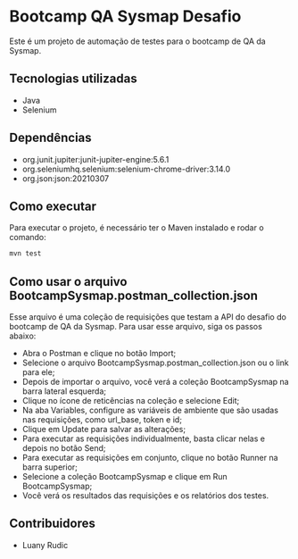# Bootcamp QA Sysmap Desafio

Este é um projeto de automação de testes para o bootcamp de QA da Sysmap.

## Tecnologias utilizadas

- Java
- Selenium

## Dependências

- org.junit.jupiter:junit-jupiter-engine:5.6.1
- org.seleniumhq.selenium:selenium-chrome-driver:3.14.0
- org.json:json:20210307

## Como executar

Para executar o projeto, é necessário ter o Maven instalado e rodar o comando:

```bash
mvn test
```

## Como usar o arquivo BootcampSysmap.postman_collection.json

Esse arquivo é uma coleção de requisições que testam a API do desafio do bootcamp de QA da Sysmap. Para usar esse
arquivo, siga os passos abaixo:

- Abra o Postman e clique no botão Import;
- Selecione o arquivo BootcampSysmap.postman_collection.json ou o link para ele;
- Depois de importar o arquivo, você verá a coleção BootcampSysmap na barra lateral esquerda;
- Clique no ícone de reticências na coleção e selecione Edit;
- Na aba Variables, configure as variáveis de ambiente que são usadas nas requisições, como url_base, token e id;
- Clique em Update para salvar as alterações;
- Para executar as requisições individualmente, basta clicar nelas e depois no botão Send;
- Para executar as requisições em conjunto, clique no botão Runner na barra superior;
- Selecione a coleção BootcampSysmap e clique em Run BootcampSysmap;
- Você verá os resultados das requisições e os relatórios dos testes.

## Contribuidores

- Luany Rudic

